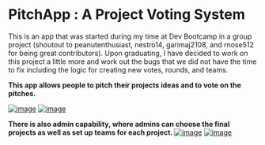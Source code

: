 # PitchApp : A Project Voting System

This is an app that was started during my time at Dev Bootcamp in a group project (shoutout to peanutenthusiast, nestro14, garimaj2108, and rnose512 for being great contributors). Upon graduating, I have decided to work on this project a little more and work out the bugs that we did not have the time to fix including the logic for creating new votes, rounds, and teams. 

<strong>This app allows people to pitch their projects ideas and to vote on the pitches. </strong>

[![image](https://github.com/hanniedong/Pitchify/blob/development-branch/app/assets/images/Screen%20Shot%202017-09-27%20at%205.35.19%20PM.png)](#features)
[![image](https://github.com/hanniedong/Pitchify/blob/development-branch/app/assets/images/Screen%20Shot%202017-09-27%20at%205.35.26%20PM.png)](#features)

<strong>There is also admin capability, where admins can choose the final projects as well as set up teams for each project. </strong>
[![image](https://github.com/hanniedong/Pitchify/blob/development-branch/app/assets/images/Screen%20Shot%202017-09-27%20at%205.36.20%20PM.png)](#features)
[![image](https://github.com/hanniedong/Pitchify/blob/development-branch/app/assets/images/Screen%20Shot%202017-09-27%20at%205.36.58%20PM.png)](#features)
